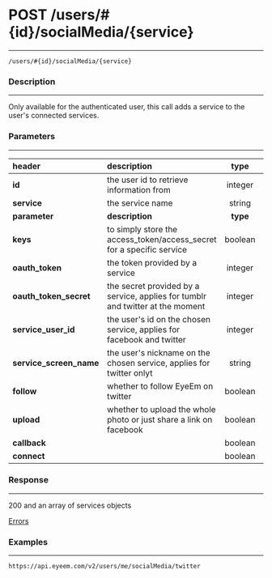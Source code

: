 # POST /users/#{id}/socialMedia/{service}    
***
`/users/#{id}/socialMedia/{service}`

### Description
***
Only available for the authenticated user, this call adds a service to the user's connected services.

### Parameters
***

|header| description| type |required? |default|
|:---------|:--------------|:----------:|:------------:|:------------:|
|**id**|the user id to retrieve information from|integer|x||
|**service**|the service name|string|x||
|**parameter**| **description**| **type** |**required?** |**default**|
|**keys**|to simply store the access_token/access_secret for a specific service|boolean|||
|**oauth_token**|the token provided by a service|integer|||
|**oauth_token_secret**|the secret provided by a service, applies for tumblr and twitter at the moment|integer|||
|**service_user_id**|the user's id on the chosen service, applies for facebook and twitter|integer||0|
|**service_screen_name**|the user's nickname on the chosen service, applies for twitter onlyt|string||0|
|**follow**|whether to follow EyeEm on twitter|boolean|||
|**upload**|whether to upload the whole photo or just share a link on facebook|boolean|||
|**callback**||boolean|||
|**connect**||boolean|||

### Response
***


200 and an array of services objects


[Errors](../../resources/errors.md#files)

### Examples
***

`https://api.eyeem.com/v2/users/me/socialMedia/twitter`


